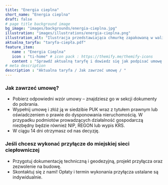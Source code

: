 ```yaml
---
title: "Energia cieplna"
short_name: "Energia cieplna"
draft: false
# page title background image
bg_image: "images/backgrounds/energia-cieplna.jpg"
illustration: "images/illustrations/energia-cieplna.png"
illustration_alt: "Ilustracja przedstawiająca chmurkę zapakowaną w walizkę"
aktualna_taryfa: "taryfa-ciepła.pdf"
feature_item:
   name : "Energia Cieplna"
   icon : "ti-home" # icon pack : https://themify.me/themify-icons
   content : "Sprawdź aktualną taryfę i dowiedz się jak podpisać umowę na dostawę ciepła."
# meta description
description : "Aktualna taryfa / Jak zawrzeć umowę / "
---
```



### Jak zawrzeć umowę? ###
- Pobierz odpowiedni wzór umowy – znajdziesz go w sekcji dokumenty do pobrania.
-  Wypełnij umowę i złóż ją w siedzibie PUK wraz z tytułem prawnym lub oświadczeniem o prawie do dysponowania nieruchomością. W przypadku podmiotów prowadzących działalność gospodarczą niezbędny będzie również NIP, REGON lub wypis KRS.
-  W ciągu 14 dni otrzymasz od nas decyzję.

### Jeśli chcesz wykonać przyłącze do miejskiej sieci ciepłowniczej ###
- Przygotuj dokumentację techniczną i geodezyjną, projekt przyłącza oraz zezwolenie na budowę.
- Skontaktuj się z nami! Opłaty i termin wykonania przyłącza ustalane są indywidualnie.